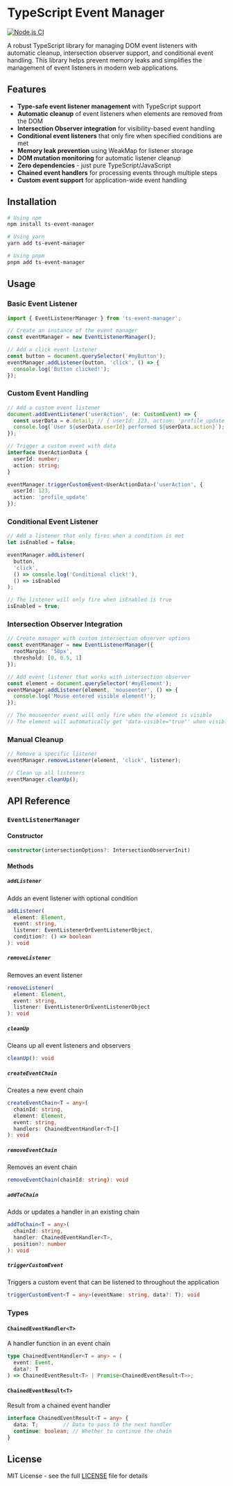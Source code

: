 # TypeScript Event Manager

[![Node.js CI](https://github.com/cmatosbc/ts-event-manager/actions/workflows/node.js.yml/badge.svg)](https://github.com/cmatosbc/ts-event-manager/actions/workflows/node.js.yml)

A robust TypeScript library for managing DOM event listeners with automatic cleanup, intersection observer support, and conditional event handling. This library helps prevent memory leaks and simplifies the management of event listeners in modern web applications.

## Features

- **Type-safe event listener management** with TypeScript support
- **Automatic cleanup** of event listeners when elements are removed from the DOM
- **Intersection Observer integration** for visibility-based event handling
- **Conditional event listeners** that only fire when specified conditions are met
- **Memory leak prevention** using WeakMap for listener storage
- **DOM mutation monitoring** for automatic listener cleanup
- **Zero dependencies** - just pure TypeScript/JavaScript
- **Chained event handlers** for processing events through multiple steps
- **Custom event support** for application-wide event handling

## Installation

```bash
# Using npm
npm install ts-event-manager

# Using yarn
yarn add ts-event-manager

# Using pnpm
pnpm add ts-event-manager
```

## Usage

### Basic Event Listener

```typescript
import { EventListenerManager } from 'ts-event-manager';

// Create an instance of the event manager
const eventManager = new EventListenerManager();

// Add a click event listener
const button = document.querySelector('#myButton');
eventManager.addListener(button, 'click', () => {
  console.log('Button clicked!');
});
```

### Custom Event Handling

```typescript
// Add a custom event listener
document.addEventListener('userAction', (e: CustomEvent) => {
  const userData = e.detail; // { userId: 123, action: 'profile_update' }
  console.log(`User ${userData.userId} performed ${userData.action}`);
});

// Trigger a custom event with data
interface UserActionData {
  userId: number;
  action: string;
}

eventManager.triggerCustomEvent<UserActionData>('userAction', {
  userId: 123,
  action: 'profile_update'
});
```

### Conditional Event Listener

```typescript
// Add a listener that only fires when a condition is met
let isEnabled = false;

eventManager.addListener(
  button,
  'click',
  () => console.log('Conditional click!'),
  () => isEnabled
);

// The listener will only fire when isEnabled is true
isEnabled = true;
```

### Intersection Observer Integration

```typescript
// Create manager with custom intersection observer options
const eventManager = new EventListenerManager({
  rootMargin: '50px',
  threshold: [0, 0.5, 1]
});

// Add event listener that works with intersection observer
const element = document.querySelector('#myElement');
eventManager.addListener(element, 'mouseenter', () => {
  console.log('Mouse entered visible element!');
});

// The mouseenter event will only fire when the element is visible
// The element will automatically get 'data-visible="true"' when visible
```

### Manual Cleanup

```typescript
// Remove a specific listener
eventManager.removeListener(element, 'click', listener);

// Clean up all listeners
eventManager.cleanUp();
```

## API Reference

### `EventListenerManager`

#### Constructor
```typescript
constructor(intersectionOptions?: IntersectionObserverInit)
```

#### Methods

##### `addListener`
Adds an event listener with optional condition
```typescript
addListener(
  element: Element,
  event: string,
  listener: EventListenerOrEventListenerObject,
  condition?: () => boolean
): void
```

##### `removeListener`
Removes an event listener
```typescript
removeListener(
  element: Element,
  event: string,
  listener: EventListenerOrEventListenerObject
): void
```

##### `cleanUp`
Cleans up all event listeners and observers
```typescript
cleanUp(): void
```

##### `createEventChain`
Creates a new event chain
```typescript
createEventChain<T = any>(
  chainId: string,
  element: Element,
  event: string,
  handlers: ChainedEventHandler<T>[]
): void
```

##### `removeEventChain`
Removes an event chain
```typescript
removeEventChain(chainId: string): void
```

##### `addToChain`
Adds or updates a handler in an existing chain
```typescript
addToChain<T = any>(
  chainId: string,
  handler: ChainedEventHandler<T>,
  position?: number
): void
```

##### `triggerCustomEvent`
Triggers a custom event that can be listened to throughout the application
```typescript
triggerCustomEvent<T = any>(eventName: string, data?: T): void
```

### Types

#### `ChainedEventHandler<T>`
A handler function in an event chain
```typescript
type ChainedEventHandler<T = any> = (
  event: Event,
  data?: T
) => ChainedEventResult<T> | Promise<ChainedEventResult<T>>;
```

#### `ChainedEventResult<T>`
Result from a chained event handler
```typescript
interface ChainedEventResult<T = any> {
  data: T;        // Data to pass to the next handler
  continue: boolean; // Whether to continue the chain
}
```

## License

MIT License - see the full [LICENSE](LICENSE) file for details
